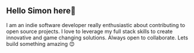 ## Hello Simon here👋

I am an indie software developer really enthusiastic about contributing to open source projects. I love to leverage my full stack skills to create innovative and game changing solutions. Always open to collaborate. Lets build something amazing 😊

<!--
**SimonNungwa/SimonNungwa** is a ✨ _special_ ✨ repository because its `README.md` (this file) appears on your GitHub profile.

Here are some ideas to get you started:

- 🔭 I’m currently working on ...
- 🌱 I’m currently learning ...
- 👯 I’m looking to collaborate on ...
- 🤔 I’m looking for help with ...
- 💬 Ask me about ...
- 📫 How to reach me: ...
- 😄 Pronouns: ...
- ⚡ Fun fact: ...
-->
